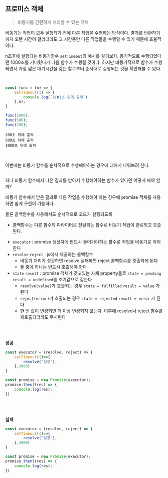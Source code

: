 ## 프로미스 객체

> 비동기를 간편하게 처리할 수 있는 객체

비동기는 작업이 모두 실행되기 전에 다른 작업을 수행하는 방식이다. 결과를 반환하기까지 오랜 시간이 걸리더라도 그 시간동안 다른 작업들을 수행할 수 있기 때문에 효율적이다. 

n초후에 실행되는 비동기함수 `setTimeout`의 예시를 살펴보자. 동기적으로 수행되었다면 1000초를 기다렸다가 다음 함수가 수행될 것이다. 하지만 비동기적으로 함수가 수행되면서 가장 짧은 대기시간을 갖는 함수부터 순서대로 실행되는 것을 확인해볼 수 있다.

<br>

```js
const func = (n) => {
    setTimeout(() => {
        console.log(`${n}초 뒤에 출력`)
    },n);
}

func(1000);
func(500);
func(200);
```
```
200초 뒤에 출력
500초 뒤에 출력
1000초 뒤에 출력
```

<br>

이번에는 비동기 함수를 순차적으로 수행해야하는 경우에 대해서 다뤄보려 한다. 

```js


```



허나 비동기 함수에서 나온 결과를 받아서 수행해야하는 함수가 있다면 어떻게 해야 할까?


비동기 함수에서 받은 결과로 다른 작업을 수행해야 하는 경우에 promise 객체를 사용하면 쉽게 구현이 가능하다.
<br>

물론 콜백함수를 사용해서도 순차적으로 코드가 실행되도록 

* 콜백함수는 다른 함수의 파라미터로 전달되는 함수로 비동기 작업이 완료되고 호출된다.

- `executor` : promise 생성자에 반드시 들어가야하는 함수로 작업을 비동기로 처리한다
- `resolve` `reject` : js에서 제공하는 콜백함수
    - 비동기 처리가 성공하면 resolve 실패하면 reject 콜백함수를 호출하게 된다
    - 둘 중에 하나는 반드시 호출해야 한다
- `state` `result` : promise 객체가 갖고있는 자체 property들로 `state = pending` `result = undefined`를 초기값으로 갖는다
    - `resolve(value)`가 호출되는 경우 `state = fulfilled` `result = value` 가 된다
    - `reject(error)`가 호출되는 경우 `state = rejected` `result = error` 가 된다
    - 한 번 값이 변경되면 더 이상 변경되지 않는다. 이후에 resolve나 reject 함수를 재호출되더라도 무시된다

<br><br>

**성공**



```js
const executor = (resolve, reject) => {
    setTimeout(()=>{
        resolve("성공");
    },3000)
}

const promise = new Promise(executor);
promise.then((res) => {
    console.log(res);
})
```

<br><br>

**실패**

```js
const executor = (resolve, reject) => {
    setTimeout(()=>{
        resolve("성공");
    },3000)
}

const promise = new Promise(executor);
promise.then((res) => {
    console.log(res);
})
```

